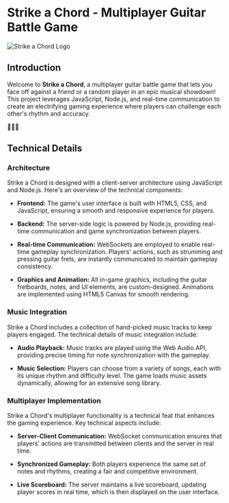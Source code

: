 # Strike a Chord - Multiplayer Guitar Battle Game

![Strike a Chord Logo](https://your-project-url.com/logo.png)


## Introduction

Welcome to **Strike a Chord**, a multiplayer guitar battle game that lets you face off against a friend or a random player in an epic musical showdown! This project leverages JavaScript, Node.js, and real-time communication to create an electrifying gaming experience where players can challenge each other's rhythm and accuracy.

🎸🎶🧡

## Technical Details

### Architecture

Strike a Chord is designed with a client-server architecture using JavaScript and Node.js. Here's an overview of the technical components:

- **Frontend:** The game's user interface is built with HTML5, CSS, and JavaScript, ensuring a smooth and responsive experience for players.

- **Backend:** The server-side logic is powered by Node.js, providing real-time communication and game synchronization between players.

- **Real-time Communication:** WebSockets are employed to enable real-time gameplay synchronization. Players' actions, such as strumming and pressing guitar frets, are instantly communicated to maintain gameplay consistency.

- **Graphics and Animation:** All in-game graphics, including the guitar fretboards, notes, and UI elements, are custom-designed. Animations are implemented using HTML5 Canvas for smooth rendering.

### Music Integration

Strike a Chord includes a collection of hand-picked music tracks to keep players engaged. The technical details of music integration include:

- **Audio Playback:** Music tracks are played using the Web Audio API, providing precise timing for note synchronization with the gameplay.

- **Music Selection:** Players can choose from a variety of songs, each with its unique rhythm and difficulty level. The game loads music assets dynamically, allowing for an extensive song library.

### Multiplayer Implementation

Strike a Chord's multiplayer functionality is a technical feat that enhances the gaming experience. Key technical aspects include:

- **Server-Client Communication:** WebSocket communication ensures that players' actions are transmitted between clients and the server in real time.

- **Synchronized Gameplay:** Both players experience the same set of notes and rhythms, creating a fair and competitive environment.

- **Live Scoreboard:** The server maintains a live scoreboard, updating player scores in real time, which is then displayed on the user interface.

